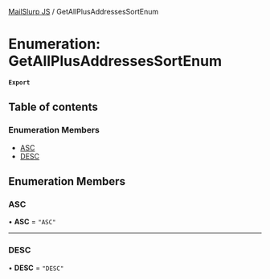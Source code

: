 [MailSlurp JS](../README.md) / GetAllPlusAddressesSortEnum

# Enumeration: GetAllPlusAddressesSortEnum

**`Export`**

## Table of contents

### Enumeration Members

- [ASC](GetAllPlusAddressesSortEnum.md#asc)
- [DESC](GetAllPlusAddressesSortEnum.md#desc)

## Enumeration Members

### ASC

• **ASC** = ``"ASC"``

___

### DESC

• **DESC** = ``"DESC"``

